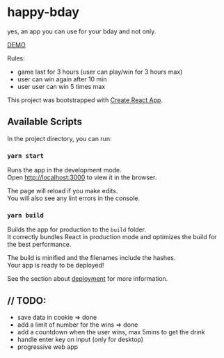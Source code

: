 # happy-bday

yes, an app you can use for your bday and not only.

[DEMO](https://tiuscia.github.io/happy-bday/#/)

Rules:

- game last for 3 hours (user can play/win for 3 hours max)
- user can win again after 10 min
- user user can win 5 times max

This project was bootstrapped with [Create React App](https://github.com/facebook/create-react-app).

## Available Scripts

In the project directory, you can run:

### `yarn start`

Runs the app in the development mode.<br>
Open [http://localhost:3000](http://localhost:3000) to view it in the browser.

The page will reload if you make edits.<br>
You will also see any lint errors in the console.

### `yarn build`

Builds the app for production to the `build` folder.<br>
It correctly bundles React in production mode and optimizes the build for the best performance.

The build is minified and the filenames include the hashes.<br>
Your app is ready to be deployed!

See the section about [deployment](https://facebook.github.io/create-react-app/docs/deployment) for more information.

## // TODO:

- save data in cookie => done
- add a limit of number for the wins => done
- add a countdown when the user wins, max 5mins to get the drink
- handle enter key on input (only for desktop)
- progressive web app
